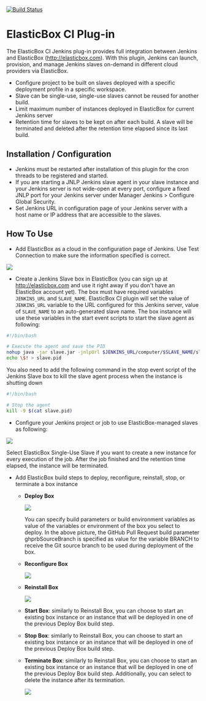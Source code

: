 [![Build Status](https://jenkins.ci.cloudbees.com/job/plugins/job/elasticbox-plugin/badge/icon)](https://jenkins.ci.cloudbees.com/job/plugins/job/elasticbox-plugin/)

ElasticBox CI Plug-in
=====================

The ElasticBox CI Jenkins plug-in provides full integration between Jenkins and ElasticBox (http://elasticbox.com).
With this plugin, Jenkins can launch, provision, and manage Jenkins slaves on-demand in different cloud providers via ElasticBox.

  - Configure project to be built on slaves deployed with a specific deployment profile in a specific workspace.
  - Slave can be single-use, single-use slaves cannot be reused for another build.
  - Limit maximum number of instances deployed in ElasticBox for current Jenkins server
  - Retention time for slaves to be kept on after each build. A slave will be terminated and deleted after the retention time elapsed since its last build.

Installation / Configuration
----------------------------

  - Jenkins must be restarted after installation of this plugin for the cron threads to be registered and started.
  - If you are starting a JNLP Jenkins slave agent in your slave instance and your Jenkins server is not wide-open at every port, configure a fixed JNLP port for your Jenkins server under Manager Jenkins > Configure Global Security.
  - Set Jenkins URL in configuration page of your Jenkins server with a host name or IP address that are accessible to the slaves.

How To Use
----------
  - Add ElasticBox as a cloud in the configuration page of Jenkins. Use Test Connection to make sure the information specified is correct.

  ![](https://wiki.jenkins-ci.org/download/attachments/72778254/elasticbox-cloud.png)

  - Create a Jenkins Slave box in ElasticBox (you can sign up at http://elasticbox.com and use it right away if you don't have an ElasticBox account yet). The box must have required variables `JENKINS_URL` and `SLAVE_NAME`. ElasticBox CI plugin will set the value of `JENKINS_URL` variable to the URL configured for this Jenkins server, value of `SLAVE_NAME` to an auto-generated slave name. The box instance will use these variables in the start event scripts to start the slave agent as following:
  ```sh
  #!/bin/bash

  # Execute the agent and save the PID
  nohup java -jar slave.jar -jnlpUrl $JENKINS_URL/computer/$SLAVE_NAME/slave-agent.jnlp > /dev/null 2>&1 &
  echo \$! > slave.pid
  ```
  You also need to add the following command in the stop event script of the Jenkins Slave box to kill the slave agent process when the instance is shutting down
  ```sh
  #!/bin/bash

  # Stop the agent
  kill -9 $(cat slave.pid)
  ```
  - Configure your Jenkins project or job to use ElasticBox-managed slaves as following:
  
  ![](https://wiki.jenkins-ci.org/download/attachments/72778254/instance-creation.png)

  Select ElasticBox Single-Use Slave if you want to create a new instance for every execution of the job. After the job finished and the retention time elapsed, the instance will be terminated.
  
  - Add ElasticBox build steps to deploy, reconfigure, reinstall, stop, or terminate a box instance
    - **Deploy Box**

      ![](https://wiki.jenkins-ci.org/download/attachments/72778254/deploy.png)

      You can specify build parameters or build environment variables as value of the variables or environment of the box you select to deploy. In the above picture, the GitHub Pull Request build parameter ghprbSourceBranch is specified as value for the variable BRANCH to receive the Git source branch to be used during deployment of the box.
    
    - **Reconfigure Box**
    
      ![](https://wiki.jenkins-ci.org/download/attachments/72778254/reconfigure.png)
    
    - **Reinstall Box**
    
      ![](https://wiki.jenkins-ci.org/download/attachments/72778254/reinstall-existing.png)
    
    - **Start Box**: similarly to Reinstall Box, you can choose to start an existing box instance or an instance that will be deployed in one of the previous Deploy Box build step.
    
    - **Stop Box**: similarly to Reinstall Box, you can choose to start an existing box instance or an instance that will be deployed in one of the previous Deploy Box build step.
    
    - **Terminate Box**: similarly to Reinstall Box, you can choose to start an existing box instance or an instance that will be deployed in one of the previous Deploy Box build step. Additionally, you can select to delete the instance after its termination. 
    
      ![](https://wiki.jenkins-ci.org/download/attachments/72778254/terminate.png)
